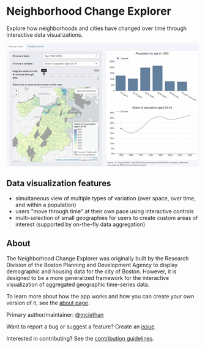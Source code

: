 # Neighborhood Change Explorer
Explore how neighborhoods and cities have changed over time through interactive data visualizations. 

[![Screenshot of Neighborhood Change Explorer](img/demo.gif)](https://bpda-research.shinyapps.io/neighborhood-change/)

## Data visualization features

* simultaneous view of multiple types of variation (over space, over time, and within a population)
* users "move through time" at their own pace using interactive controls
* multi-selection of small geographies for users to create custom areas of interest (supported by on-the-fly data aggregation)

## About

The Neighborhood Change Explorer was originally built by the Research Division of the Boston Planning and Development Agency to display demographic and housing data for the city of Boston. However, it is designed to be a more generalized framework for the interactive visualization of aggregated geographic time-series data. 

To learn more about how the app works and how you can create your own version of it, see the [about page](ABOUT.md).

Primary author/maintainer: [@mciethan](https://www.github.com/mciethan)

Want to report a bug or suggest a feature? Create an [issue](https://github.com/bpda-research-division/neighborhood-change/issues). 

Interested in contributing? See the [contribution guidelines](CONTRIBUTING.md).
